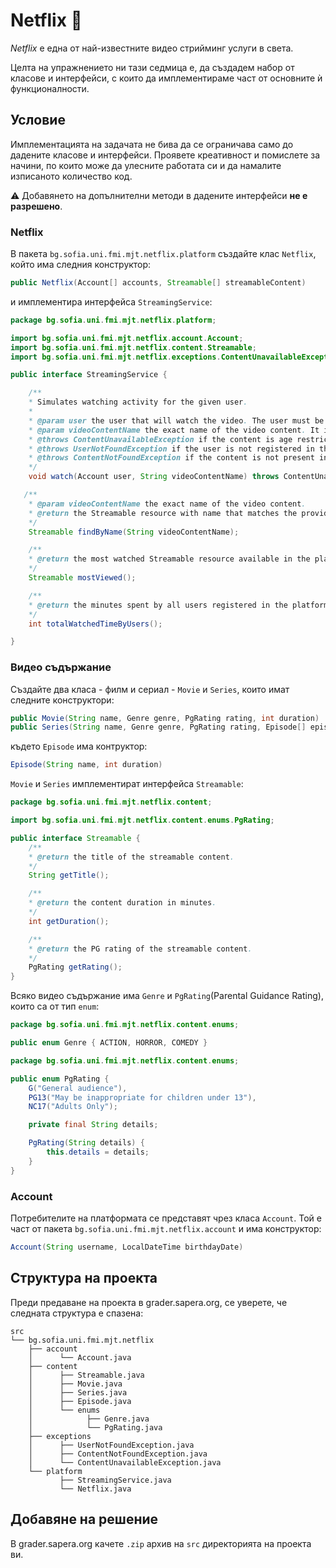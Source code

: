 # Netflix :popcorn:

*Netflix* e една от най-известните видео стрийминг услуги в света.

Целта на упражнението ни тази седмица е, да създадем набор от класове и интерфейси, с които да имплементираме част от основните ѝ функционалности.

## Условие

Имплементацията на задачата не бива да се ограничава само до дадените класове и интерфейси. Проявете креативност и помислете за начини, по които може да улесните работата си и да намалите изписаното количество код.

:warning: Добавянето на допълнителни методи в дадените интерфейси **не е разрешено**.

### Netflix

В пакета `bg.sofia.uni.fmi.mjt.netflix.platform` създайте клас `Netflix`, който има следния конструктор:

```java
public Netflix(Account[] accounts, Streamable[] streamableContent)
```
и имплементира интерфейса `StreamingService`:

```java
package bg.sofia.uni.fmi.mjt.netflix.platform;

import bg.sofia.uni.fmi.mjt.netflix.account.Account;
import bg.sofia.uni.fmi.mjt.netflix.content.Streamable;
import bg.sofia.uni.fmi.mjt.netflix.exceptions.ContentUnavailableException;

public interface StreamingService {

    /**
    * Simulates watching activity for the given user.
    *
    * @param user the user that will watch the video. The user must be registered in the platform in order to access its contents.
    * @param videoContentName the exact name of the video content. It is expected that the provided name matches at least one video available in the platform.
    * @throws ContentUnavailableException if the content is age restricted and the user is not yet permitted to access it.
    * @throws UserNotFoundException if the user is not registered in the platform.
    * @throws ContentNotFoundException if the content is not present in the platform.
    */
    void watch(Account user, String videoContentName) throws ContentUnavailableException;

   /**
    * @param videoContentName the exact name of the video content.
    * @return the Streamable resource with name that matches the provided name or null if no such content exists in the platform.
    */
    Streamable findByName(String videoContentName);

    /**
    * @return the most watched Streamable resource available in the platform or null if no streams were done yet.
    */
    Streamable mostViewed();

    /**
    * @return the minutes spent by all users registered in the platform while watching streamable content.
    */
    int totalWatchedTimeByUsers();

}
```

### Видео съдържание

Създайте два класа - филм и сериал - `Movie` и `Series`, които имат следните конструктори:

```java
public Movie(String name, Genre genre, PgRating rating, int duration)
public Series(String name, Genre genre, PgRating rating, Episode[] episodes)
```

където `Episode` има контруктор:

```java
Episode(String name, int duration)
```

`Movie` и `Series` имплементират интерфейса `Streamable`:

```java
package bg.sofia.uni.fmi.mjt.netflix.content;

import bg.sofia.uni.fmi.mjt.netflix.content.enums.PgRating;

public interface Streamable {
    /**
    * @return the title of the streamable content.
    */
    String getTitle();

    /**
    * @return the content duration in minutes.
    */
    int getDuration();

    /**
    * @return the PG rating of the streamable content.
    */
    PgRating getRating();
}
```

Всяко видео съдържание има `Genre` и `PgRating`(Parental Guidance Rating), които са от тип `enum`:

```java
package bg.sofia.uni.fmi.mjt.netflix.content.enums;

public enum Genre { ACTION, HORROR, COMEDY }
```

```java
package bg.sofia.uni.fmi.mjt.netflix.content.enums;

public enum PgRating {
    G("General audience"),
    PG13("May be inappropriate for children under 13"),
    NC17("Adults Only");

    private final String details;

    PgRating(String details) {
        this.details = details;
    }
}
```

### Account

Потребителите на платформата се представят чрез класа `Account`.
Той е част от пакета `bg.sofia.uni.fmi.mjt.netflix.account` и има конструктор:

```java
Account(String username, LocalDateTime birthdayDate)
```

## Структура на проекта

Преди предаване на проекта в grader.sapera.org, се уверете, че следната структура е спазена:

```
src
└── bg.sofia.uni.fmi.mjt.netflix
    ├── account
    │      └── Account.java
    ├── content
    │      ├── Streamable.java
    │      ├── Movie.java
    │      ├── Series.java
    │      ├── Episode.java
    │      └── enums
    │            ├── Genre.java
    │            └── PgRating.java
    ├── exceptions
    │      ├── UserNotFoundException.java
    │      ├── ContentNotFoundException.java
    │      └── ContentUnavailableException.java
    └── platform
           ├── StreamingService.java
           └── Netflix.java
```

## Добавяне на решение

В grader.sapera.org качете `.zip` архив на `src` директорията на проекта ви.
